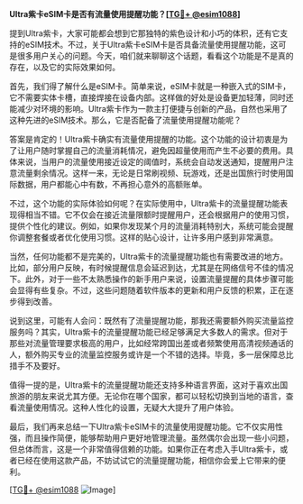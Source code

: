 **Ultra紫卡eSIM卡是否有流量使用提醒功能？[[TG💪+ @esim1088](https://t.me/s/esim1088)]**

提到Ultra紫卡，大家可能都会想到它那独特的紫色设计和小巧的体积，还有它支持的eSIM技术。不过，关于Ultra紫卡eSIM卡是否具备流量使用提醒功能，这可是很多用户关心的问题。今天，咱们就来聊聊这个话题，看看这个功能是不是真的存在，以及它的实际效果如何。

首先，我们得了解什么是eSIM卡。简单来说，eSIM卡就是一种嵌入式的SIM卡，它不需要实体卡槽，直接焊接在设备内部。这样做的好处是设备更加轻薄，同时还能减少对环境的影响。Ultra紫卡作为一款主打便捷与创新的产品，自然也采用了这种先进的eSIM技术。那么，它是否配备了流量使用提醒功能呢？

答案是肯定的！Ultra紫卡确实有流量使用提醒的功能。这个功能的设计初衷是为了让用户随时掌握自己的流量消耗情况，避免因超量使用而产生不必要的费用。具体来说，当用户的流量使用接近设定的阈值时，系统会自动发送通知，提醒用户注意流量剩余情况。这样一来，无论是日常刷视频、玩游戏，还是出国旅行时使用国际数据，用户都能心中有数，不再担心意外的高额账单。

不过，这个功能的实际体验如何呢？在实际使用中，Ultra紫卡的流量提醒功能表现得相当不错。它不仅会在接近流量限额时提醒用户，还会根据用户的使用习惯，提供个性化的建议。例如，如果你发现某个月的流量消耗特别大，系统可能会提醒你调整套餐或者优化使用习惯。这样的贴心设计，让许多用户感到非常满意。

当然，任何功能都不是完美的，Ultra紫卡的流量提醒功能也有需要改进的地方。比如，部分用户反映，有时候提醒信息会延迟到达，尤其是在网络信号不佳的情况下。此外，对于一些不太熟悉操作的新手用户来说，设置流量提醒的具体步骤可能会显得有些复杂。不过，这些问题随着软件版本的更新和用户反馈的积累，正在逐步得到改善。

说到这里，可能有人会问：既然有了流量提醒功能，那我还需要额外购买流量监控服务吗？其实，Ultra紫卡的流量提醒功能已经足够满足大多数人的需求。但对于那些对流量管理要求极高的用户，比如经常跨国出差或者频繁使用高清视频通话的人，额外购买专业的流量监控服务或许是一个不错的选择。毕竟，多一层保障总比措手不及要好。

值得一提的是，Ultra紫卡的流量提醒功能还支持多种语言界面，这对于喜欢出国旅游的朋友来说尤其方便。无论你在哪个国家，都可以轻松切换到当地的语言，查看流量使用情况。这种人性化的设置，无疑大大提升了用户体验。

最后，我们再来总结一下Ultra紫卡eSIM卡的流量使用提醒功能。它不仅实用性强，而且操作简便，能够帮助用户更好地管理流量。虽然偶尔会出现一些小问题，但总体而言，这是一个非常值得信赖的功能。如果你正在考虑入手Ultra紫卡，或者已经在使用这款产品，不妨试试它的流量提醒功能，相信你会爱上它带来的便利。

[[TG💪+ @esim1088](https://t.me/s/esim1088) ![Image](https://i.postimg.cc/4NQfJmqS/Snipaste-2025-05-13-00-14-12.png)]